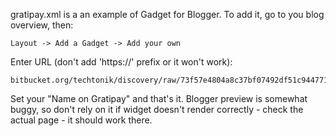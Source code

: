 gratipay.xml is a an example of Gadget for Blogger. To add it, go to
you blog overview, then:

    Layout -> Add a Gadget -> Add your own

Enter URL (don't add 'https://' prefix or it won't work):

    bitbucket.org/techtonik/discovery/raw/73f57e4804a8c37bf07492df51c9447711f7347a/web/gadgets/gratipay.xml

Set your "Name on Gratipay" and that's it. Blogger preview is somewhat
buggy, so don't rely on it if widget doesn't render correctly - check
the actual page - it should work there.
